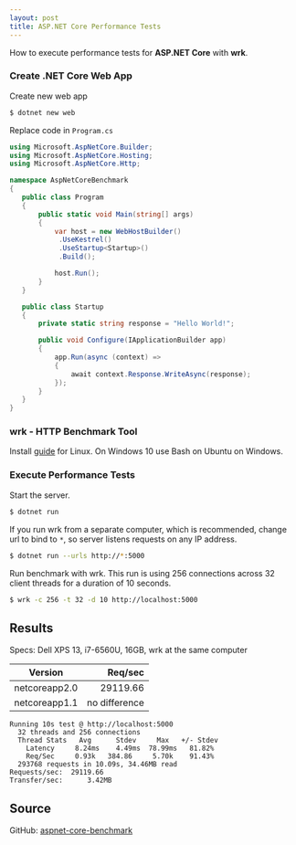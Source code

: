 ```yaml
---
layout: post
title: ASP.NET Core Performance Tests
---
```


How to execute performance tests for __ASP.NET Core__ with __wrk__.

### Create .NET Core Web App

Create new web app
```sh
$ dotnet new web
```

Replace code in `Program.cs`

 ```cs
using Microsoft.AspNetCore.Builder;
using Microsoft.AspNetCore.Hosting;
using Microsoft.AspNetCore.Http;

namespace AspNetCoreBenchmark
{
    public class Program
    {
        public static void Main(string[] args)
        {
            var host = new WebHostBuilder()
             .UseKestrel()
             .UseStartup<Startup>()
             .Build();

            host.Run();
        }
    }

    public class Startup
    {
        private static string response = "Hello World!";

        public void Configure(IApplicationBuilder app)
        {
            app.Run(async (context) =>
            {
                await context.Response.WriteAsync(response);
            });
        }
    }
}
```

### wrk - HTTP Benchmark Tool

Install [guide](https://github.com/wg/wrk/wiki/Installing-Wrk-on-Linux) for Linux. On Windows 10 use Bash on Ubuntu on Windows.

### Execute Performance Tests

Start the server.

```sh
$ dotnet run
```

If you run wrk from a separate computer, which is recommended, change url to bind to `*`, so server listens requests on any IP address. 

```sh
$ dotnet run --urls http://*:5000
```

Run benchmark with wrk. This run is using 256 connections across 32 client threads for a duration of 10 seconds.

```sh
$ wrk -c 256 -t 32 -d 10 http://localhost:5000
```

## Results

Specs: Dell XPS 13, i7-6560U, 16GB, wrk at the same computer

Version|Req/sec
---|---:
netcoreapp2.0|29119.66
netcoreapp1.1|no difference

```
Running 10s test @ http://localhost:5000
  32 threads and 256 connections
  Thread Stats   Avg      Stdev     Max   +/- Stdev
    Latency     8.24ms    4.49ms  78.99ms   81.82%
    Req/Sec     0.93k   384.86     5.70k    91.43%
  293768 requests in 10.09s, 34.46MB read
Requests/sec:  29119.66
Transfer/sec:      3.42MB
```

## Source

GitHub: [aspnet-core-benchmark](https://github.com/ttu/aspnet-core-benchmark)